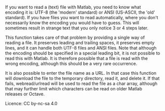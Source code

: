 If you want to read a (text) file with Matlab, you need to know what encoding it is: UTF-8 (the 'modern' standard) or ANSI (US-ASCII, the 'old' standard). If you have files you want to read automatically, where you don't necessarily know the encoding you would have to guess. This will sometimes result in strange text that you only notice 3 or 4 steps later.

This function takes care of that problem by providing a single way of reading a file. It preserves leading and trailing spaces, it preserves empty lines, and it can handle both UTF-8 files and ANSI files. Note that although the encoding should be specified in a special leading bit, it is not possible to read this with Matlab. It is therefore possible that a file is read with the wrong encoding, although this should be a very rare occurrence.

It is also possible to enter the file name as a URL. In that case this function will download the file to the temporary directory, read it, and delete it. If that fails, webread/urlread will be used to read the file as a char array, although that may further limit which characters can be read on older Matlab releases or Octave.

Licence: CC by-nc-sa 4.0